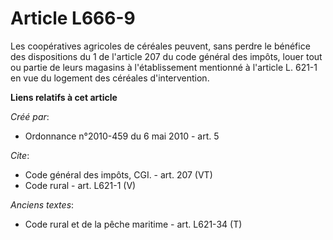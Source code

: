 # Article L666-9

Les coopératives agricoles de céréales peuvent, sans perdre le bénéfice des dispositions du 1 de l'article 207 du code
général des impôts, louer tout ou partie de leurs magasins à l'établissement mentionné à l'article L. 621-1 en vue du
logement des céréales d'intervention.

**Liens relatifs à cet article**

_Créé par_:

  - Ordonnance n°2010-459 du 6 mai 2010 - art. 5

_Cite_:

  - Code général des impôts, CGI. - art. 207 (VT)
  - Code rural - art. L621-1 (V)

_Anciens textes_:

  - Code rural et  de la pêche maritime - art. L621-34 (T)
